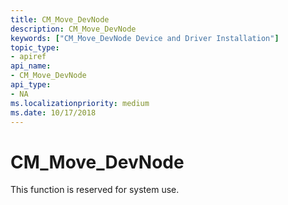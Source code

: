 ```yaml
---
title: CM_Move_DevNode
description: CM_Move_DevNode
keywords: ["CM_Move_DevNode Device and Driver Installation"]
topic_type:
- apiref
api_name:
- CM_Move_DevNode
api_type:
- NA
ms.localizationpriority: medium
ms.date: 10/17/2018
---
```


# CM_Move_DevNode

This function is reserved for system use.
